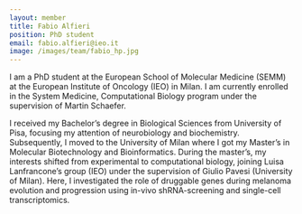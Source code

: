 ```yaml
---
layout: member
title: Fabio Alfieri
position: PhD student
email: fabio.alfieri@ieo.it
image: /images/team/fabio_hp.jpg
---
```


I am a PhD student at the European School of Molecular Medicine (SEMM) at the European Institute of Oncology (IEO) in Milan. I am currently enrolled in the System Medicine, Computational Biology program under the supervision of Martin Schaefer.

I received my Bachelor’s degree in Biological Sciences from University of Pisa, focusing my attention of neurobiology and biochemistry. Subsequently, I moved to the University of Milan where I got my Master’s in Molecular Biotechnology and Bioinformatics. During the master’s, my interests shifted from experimental to computational biology, joining Luisa Lanfrancone’s group (IEO) under the supervision of Giulio Pavesi (University of Milan). Here, I investigated the role of druggable genes during melanoma evolution and progression using in-vivo shRNA-screening and single-cell transcriptomics.

